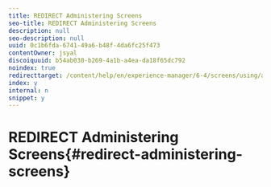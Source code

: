 ```yaml
---
title: REDIRECT Administering Screens
seo-title: REDIRECT Administering Screens
description: null
seo-description: null
uuid: 0c1b6fda-6741-49a6-b48f-4da6fc25f473
contentOwner: jsyal
discoiquuid: b54ab030-b269-4a1b-a4ea-da18f65dc792
noindex: true
redirecttarget: /content/help/en/experience-manager/6-4/screens/using/administering-screens
index: y
internal: n
snippet: y
---
```


# REDIRECT Administering Screens{#redirect-administering-screens}

